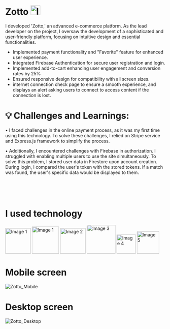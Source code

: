 # <span>Zotto</span> <img src="https://github.com/AhhmedJamal/Nuvex/assets/81833844/a5882faa-e358-4488-8509-371d5a399bda" alt="Image 1" style="width: 30px; height: 30px;">

I developed 'Zotto,' an advanced e-commerce platform. As the lead developer on the project, I oversaw the development of a sophisticated and user-friendly platform, focusing on intuitive design and essential functionalities.
- Implemented payment functionality and "Favorite" feature for enhanced user experience.
- Integrated Firebase Authentication for secure user registration and login.
- Implemented add-to-cart  enhancing user engagement and conversion rates by 25%
- Ensured responsive design for compatibility with all screen sizes.
- internet connection check page to ensure a smooth experience, and displays an alert asking users to connect to access content if the connection is lost.
  

# 💡 Challenges and Learnings:

• I faced challenges in the online payment process, as it was my first time using this technology. To solve these challenges, I relied on Stripe service and Express.js framework to simplify the process.

• Additionally, I encountered challenges with Firebase in authorization. I struggled with enabling multiple users to use the site simultaneously. To solve this problem, I stored user data in Firestore upon account creation. During login, I compared the user's token with the stored tokens. If a match was found, the user's specific data would be displayed to them.

<br/>
<br/>
<br/>

# I used technology

<img src="https://github.com/AhhmedJamal/Nuvex/assets/81833844/7326d8bf-0f51-497c-acab-ffe00b6ea301" alt="Image 1" style="width: 80px;">
<img src="https://github.com/AhhmedJamal/Zotto_store/assets/81833844/8451f219-0975-49f0-b7c4-ce2c3a32af6d" alt="Image 1" style="width: 85px;">
<img src="https://github.com/AhhmedJamal/Zotto_store/assets/81833844/50c3e818-b1ab-42ae-8fac-b31990e81d86" alt="Image 2" style="width: 80px;">
<img src="https://github.com/AhhmedJamal/Zotto_store/assets/81833844/fc145b03-a8bf-4d6c-b517-ebd58e6a8ede" alt="Image 3" style="width: 90px;">  
<img src="https://github.com/AhhmedJamal/Zotto_store/assets/81833844/c086358a-ed2f-4ff7-9352-43f636e39992" alt="Image 4" style="width: 60px;"> 
<img src="https://github.com/AhhmedJamal/Zotto_store/assets/81833844/b90adb54-2174-4962-93d0-5c49ea2f885a" alt="Image 5" style="width: 70px;">




# Mobile screen
![Zotto_Mobile](https://github.com/AhhmedJamal/Zotto_store/assets/81833844/aa465786-97f6-4aea-b304-b177a7e08a51)

# Desktop screen
![Zotto_Desktop](https://github.com/AhhmedJamal/Zotto_store/assets/81833844/005e23bc-9af5-4e1e-97d4-c8ae6955e1ef)


